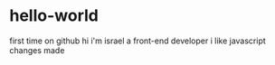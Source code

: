 # hello-world
first time on github
hi i'm israel a front-end developer i like javascript
changes made
